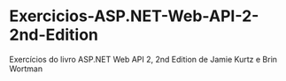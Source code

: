 # Exercicios-ASP.NET-Web-API-2-2nd-Edition
Exercícios do livro ASP.NET Web API 2, 2nd Edition de Jamie Kurtz e Brin Wortman
